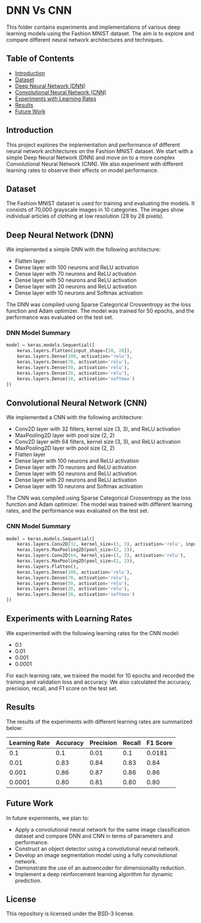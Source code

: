 # DNN Vs CNN

This folder contains experiments and implementations of various deep learning models using the Fashion MNIST dataset. The aim is to explore and compare different neural network architectures and techniques.

## Table of Contents

- [Introduction](#introduction)
- [Dataset](#dataset)
- [Deep Neural Network (DNN)](#deep-neural-network-dnn)
- [Convolutional Neural Network (CNN)](#convolutional-neural-network-cnn)
- [Experiments with Learning Rates](#experiments-with-learning-rates)
- [Results](#results)
- [Future Work](#future-work)

## Introduction

This project explores the implementation and performance of different neural network architectures on the Fashion MNIST dataset. We start with a simple Deep Neural Network (DNN) and move on to a more complex Convolutional Neural Network (CNN). We also experiment with different learning rates to observe their effects on model performance.

## Dataset

The Fashion MNIST dataset is used for training and evaluating the models. It consists of 70,000 grayscale images in 10 categories. The images show individual articles of clothing at low resolution (28 by 28 pixels).

## Deep Neural Network (DNN)

We implemented a simple DNN with the following architecture:
- Flatten layer
- Dense layer with 100 neurons and ReLU activation
- Dense layer with 70 neurons and ReLU activation
- Dense layer with 50 neurons and ReLU activation
- Dense layer with 20 neurons and ReLU activation
- Dense layer with 10 neurons and Softmax activation

The DNN was compiled using Sparse Categorical Crossentropy as the loss function and Adam optimizer. The model was trained for 50 epochs, and the performance was evaluated on the test set.

### DNN Model Summary

```python
model = keras.models.Sequential([
    keras.layers.Flatten(input_shape=[28, 28]),
    keras.layers.Dense(100, activation='relu'),
    keras.layers.Dense(70, activation='relu'),
    keras.layers.Dense(50, activation='relu'),
    keras.layers.Dense(20, activation='relu'),
    keras.layers.Dense(10, activation='softmax')
])
```

## Convolutional Neural Network (CNN)

We implemented a CNN with the following architecture:
- Conv2D layer with 32 filters, kernel size (3, 3), and ReLU activation
- MaxPooling2D layer with pool size (2, 2)
- Conv2D layer with 64 filters, kernel size (3, 3), and ReLU activation
- MaxPooling2D layer with pool size (2, 2)
- Flatten layer
- Dense layer with 100 neurons and ReLU activation
- Dense layer with 70 neurons and ReLU activation
- Dense layer with 50 neurons and ReLU activation
- Dense layer with 20 neurons and ReLU activation
- Dense layer with 10 neurons and Softmax activation

The CNN was compiled using Sparse Categorical Crossentropy as the loss function and Adam optimizer. The model was trained with different learning rates, and the performance was evaluated on the test set.

### CNN Model Summary

```python
model = keras.models.Sequential([
    keras.layers.Conv2D(32, kernel_size=(3, 3), activation='relu', input_shape=(28, 28, 1)),
    keras.layers.MaxPooling2D(pool_size=(2, 2)),
    keras.layers.Conv2D(64, kernel_size=(3, 3), activation='relu'),
    keras.layers.MaxPooling2D(pool_size=(2, 2)),
    keras.layers.Flatten(),
    keras.layers.Dense(100, activation='relu'),
    keras.layers.Dense(70, activation='relu'),
    keras.layers.Dense(50, activation='relu'),
    keras.layers.Dense(20, activation='relu'),
    keras.layers.Dense(10, activation='softmax')
])
```

## Experiments with Learning Rates

We experimented with the following learning rates for the CNN model:
- 0.1
- 0.01
- 0.001
- 0.0001

For each learning rate, we trained the model for 10 epochs and recorded the training and validation loss and accuracy. We also calculated the accuracy, precision, recall, and F1 score on the test set.

## Results

The results of the experiments with different learning rates are summarized below:

| Learning Rate | Accuracy | Precision | Recall | F1 Score |
|---------------|----------|-----------|--------|----------|
| 0.1           | 0.1      | 0.01      | 0.1    | 0.0181   |
| 0.01          | 0.83     | 0.84      | 0.83   | 0.84     |
| 0.001         | 0.86     | 0.87      | 0.86   | 0.86     |
| 0.0001        | 0.80     | 0.81      | 0.80   | 0.80     |

## Future Work

In future experiments, we plan to:
- Apply a convolutional neural network for the same image classification dataset and compare DNN and CNN in terms of parameters and performance.
- Construct an object detector using a convolutional neural network.
- Develop an image segmentation model using a fully convolutional network.
- Demonstrate the use of an autoencoder for dimensionality reduction.
- Implement a deep reinforcement learning algorithm for dynamic prediction.

## License

This repository is licensed under the BSD-3 license.
